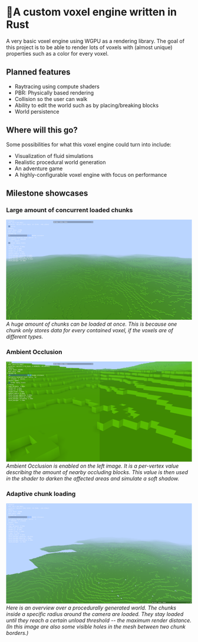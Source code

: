 # 🚀A custom voxel engine written in Rust

A very basic voxel engine using WGPU as a rendering library.
The goal of this project is to be able to render lots of voxels with (almost unique) properties such as a color for
every voxel.

## Planned features

- Raytracing using compute shaders
- PBR: Physically based rendering
- Collision so the user can walk
- Ability to edit the world such as by placing/breaking blocks
- World persistence

## Where will this go?

Some possibilities for what this voxel engine could turn into include:

- Visualization of fluid simulations
- Realistic procedural world generation
- An adventure game
- A highly-configurable voxel engine with focus on performance

## Milestone showcases

### Large amount of concurrent loaded chunks

![screenshot](images/large_render_distance.png)
*A huge amount of chunks can be loaded at once. This is because one chunk only stores data for every contained voxel, if
the voxels are of different types.*

### Ambient Occlusion

![screenshot](images/ambient_occlusion.png)
*Ambient Occlusion is enabled on the left image. It is a per-vertex value describing the amount of nearby occluding
blocks. This value is then used in the shader to darken the affected areas and simulate a soft shadow.*

### Adaptive chunk loading

![screenshot](images/overview.png)
*Here is an overview over a procedurally generated world. The chunks inside a specific radius around the camera are
loaded. They stay loaded until they reach a certain unload threshold -- the maximum render distance. (In this image are
also some visible holes in the mesh between two chunk borders.)* 